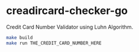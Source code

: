 # creadircard-checker-go

Credit Card Number Validator using Luhn Algorithm.




``` bash
make build
make run THE_CREDIT_CARD_NUMBER_HERE
```